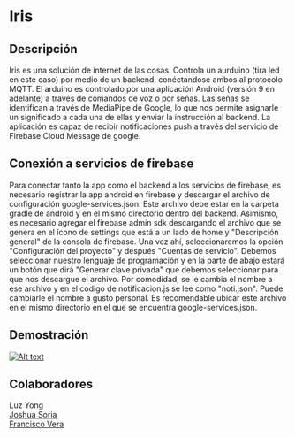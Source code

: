 # Iris
## Descripción
Iris es una solución de internet de las cosas. Controla un aurduino (tira led en este caso) por medio de un backend, conéctandose ambos al protocolo MQTT.
El arduino es controlado por una aplicación Android (versión 9 en adelante) a través de comandos de voz o por señas.
Las señas se identifican a través de MediaPipe de Google, lo que nos permite asignarle un significado a cada una de ellas y enviar la instrucción al backend.
La aplicación es capaz de recibir notificaciones push a través del servicio de Firebase Cloud Message de google.

## Conexión a servicios de firebase
Para conectar tanto la app como el backend a los servicios de firebase, es necesario registrar la app android en firebase y descargar el archivo de configuración google-services.json. Este archivo debe estar en la carpeta gradle de android y en el mismo directorio dentro del backend.
Asimismo, es necesario agregar el firebase admin sdk descargando el archivo que se genera en el ícono de settings que está a un lado de home y "Descripción general" de la consola de firebase. Una vez ahí, seleccionaremos la opción "Configuración del proyecto" y después "Cuentas de servicio". Debemos seleccionar nuestro lenguaje de programación y en la parte de abajo estará un botón que dirá "Generar clave privada" que debemos seleccionar para que nos descargue el archivo. Por comodidad, se le cambia el nombre a ese archivo y en el código de notificacion.js se lee como "noti.json". Puede cambiarle el nombre a gusto personal. Es recomendable ubicar este archivo en el mismo directorio en el que se encuentra google-services.json.

## Demostración
[![Alt text](https://encrypted-tbn0.gstatic.com/images?q=tbn:ANd9GcRogOIELYbQZXOUA0orWgEHZeyZPf5DxAgbPLBRcyTwUCmAqnIX62c5CwYJnZLxWf6KpLE&usqp=CAU)](https://www.youtube.com/watch?v=GkUESsxwdN4)

## Colaboradores
Luz Yong <br>
[Joshua Soria](https://github.com/JoshJSL)<br>
[Francisco Vera](https://github.com/VR-Francisco)
